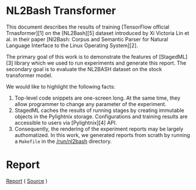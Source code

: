 NL2Bash Transformer
===================

This document describes the results of training [TensorFlow official
Trnasformer][1] on the [NL2Bash][5] dataset introduced by Xi Victoria Lin
et al. in their paper [Nl2Bash: Corpus and Semantic Parser for Natural Language
Interface to the Linux Operating System][2].

The primary goal of this work is to demonstrate the features of [StagedML][3]
library which we used to run experiments and generate this report. The secondary
goal is to evaluate the NL2BASH dataset on the stock transformer model.

We would like to highlight the following facts:

1. Top-level code snippets are one-screen long. At the same time, they allow
   programmer to change any parameter of the experiment.
2. StagedML caches the results of running stages by creating immutable objects
   in the Pylightnix storage. Configurations and training results are
   accessible to users via [Pylightnix][4] API.
3. Consequently, the rendering of the experiment reports may be largely authomatized.
   In this work, we generated reports from scrath by running a `Makefile` in the
   [/run/nl2bash](/run/nl2bash) directory.


Report
======

[Report](./out/Report.md) ( [Source](./Report.md.in) )
